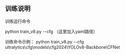 ## 训练说明

训练运行命令

python train_v8.py --cfg （这里加入yaml路径）

训练命令示例：
python train_v8.py --cfg ultralytics\cfg\models\cfg2024\YOLOv8-Backbone\CFNet